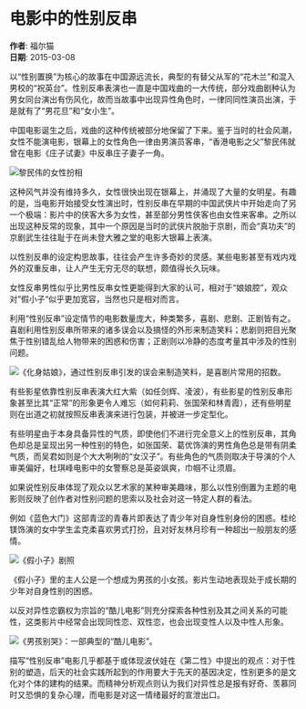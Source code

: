 # 电影中的性别反串

**作者**: 福尔猫  
**日期**: 2015-03-08  

以“性别置换”为核心的故事在中国源远流长，典型的有替父从军的“花木兰”和混入男校的“祝英台”。性别反串表演也一直是中国戏曲的一大传统，部分戏曲剧种认为男女同台演出有伤风化，故而当故事中出现异性角色时，一律同同性演员出演，于是就有了“男花旦”和“女小生”。

中国电影诞生之后，戏曲的这种传统被部分地保留了下来。鉴于当时的社会风潮，女性不能演电影，银幕上的女性角色一律由男演员客串，“香港电影之父”黎民伟就曾在电影《庄子试妻》中反串庄子妻子一角。

![黎民伟的女性扮相](https://pic.arkread.com/figure/u/50417925!figure_tiny.jpg) 

这种风气并没有维持多久，女性很快出现在银幕上，并涌现了大量的女明星。有趣的是，当电影开始接受女性演出时，性别反串在早期的中国武侠片中开始走向了另一个极端：影片中的侠客大多为女性，甚至部分男性侠客也由女性来客串。之所以出现这种反常的现象，其中一个原因是当时的武侠片脱胎于京剧，而会“真功夫”的京剧武生往往耻于在尚未登大雅之堂的电影大银幕上表演。

以性别反串的设定构思故事，往往会产生许多奇妙的灵感。某些电影甚至有戏内戏外的双重反串，让人产生无穷无尽的联想，颇值得长久玩味。

女性反串男性似乎比男性反串女性更能得到大家的认可，相对于“娘娘腔”，观众对”假小子“似乎更加宽容，当然也只是相对而言。

利用“性别反串”设定情节的电影数量庞大，种类繁多，喜剧、悲剧、正剧皆有之。喜剧利用性别反串所带来的诸多误会以及搞怪的外形来制造笑料；悲剧则把目光聚焦于性别错乱给人物带来的困惑和伤害；正剧则以冷静的态度考量其中涉及的性别问题。

![《化身姑娘》，通过性别反串引发的误会来制造笑料，是喜剧片常用的招数。](https://pic.arkread.com/figure/u/50418060!figure_tiny.jpg) 

有些影星依靠性别反串表演大红大紫（如任剑辉、凌波），有些影星的性别反串形象甚至比其“正常”的形象更令人难忘（如何莉莉、张国荣和林青霞），还有些明星则在出道之初就按照反串表演来进行包装，并被进一步定型化。

有些明星由于本身具备异性的气质，即使他们不进行完全意义上的性别反串，其角色却总是呈现出另一种性别的特色，如张国荣、葛优饰演的男性角色总是带有阴柔气质，而吴君如则是个大大咧咧的“女汉子”。有些角色的气质则取决于导演的个人审美偏好，杜琪峰电影中的女警察总是英姿飒爽，巾帼不让须眉。

如果说性别反串体现了观众以艺术家的某种审美趣味，那么以性别倒置为主题的电影则反映了创作者对性别问题的思索以及社会对这一特定人群的看法。

例如《蓝色大门》这部青涩的青春片即表达了青少年对自身性别身份的困惑。桂纶镁饰演的女中学生孟克柔喜欢男式打扮，且对好友林月珍有一种超出一般朋友的感情。

![《假小子》剧照](https://pic.arkread.com/figure/u/50418120!figure_tiny.jpg) 

《假小子》里的主人公是一个想成为男孩的小女孩。影片生动地表现处于成长期的少年对自身性别的困惑。

以反对异性恋霸权为宗旨的“酷儿电影”则充分探索各种性别及其之间关系的可能性，这类影片中经常会出现同性恋、双性恋，也会出现变性人以及中性人形象。

![《男孩别哭》：一部典型的“酷儿电影”。](https://pic.arkread.com/figure/u/50418258!figure_tiny.jpg) 

描写“性别反串”电影几乎都基于或体现波伏娃在《第二性》中提出的观点：对于性别的塑造，后天的社会实践所起到的作用要大于先天的基因决定，性别更多的是文化对个体的建构的结果。而精神分析观点则认为我们对异性总是报有好奇、羡慕同时又恐惧的复杂心理，而电影是对这一情绪最好的宣泄出口。